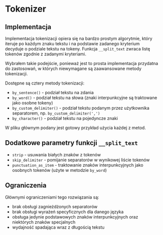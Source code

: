 # Tokenizer

## Implementacja

Implementacja tokenizacji opiera się na bardzo prostym algorytmie, który iteruje po każdym znaku tekstu i na podstawie zadanego kryterium decyduje o podziale tekstu na tokeny.
Funkcja `__split_text` zwraca listę tokenów zgodnie z zadanymi kryteriami.

Wybrałem takie podejście, ponieważ jest to prosta implementacja przydatna do zastosowań, w których niewymagane są zaawansowane metody tokenizacji.

Dostępne są cztery metody tokenizacji:
- `by_sentence()` - podział tekstu na zdania
- `by_word()` - podział tekstu na słowa (znaki interpunkcyjne są traktowane jako osobne tokeny)
- `by_custom_delimiter()` - podział tekstu podanym przez użytkownika separatorem, np. `by_custom_delimiter(',')`
- `by_character()` - podział tekstu na pojedyncze znaki

W pliku głównym podany jest gotowy przykład użycia każdej z metod.

## Dodatkowe parametry funkcji `__split_text`

- `strip` - usuwania białych znaków z tokenów
- `skip_delimiter` - pomijanie separatorów w wynikowej liście tokenów
- `punctuation_as_item` - traktowanie znaków interpunkcyjnych jako osobnych tokenów (użyte w metodzie `by_word`)

## Ograniczenia

Głównymi ograniczeniami tego rozwiązania są:
- brak obsługi zagnieżdżonych separatorów
- brak obsługi wyrażeń specyficznych dla danego języka
- obsługa jedynie podstawowych znaków interpunkcyjnych oraz niektórych znaków specjalnych
- wydajność spadająca wraz z długością tekstu